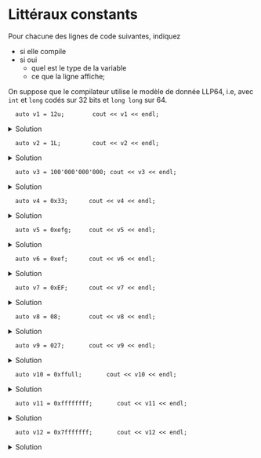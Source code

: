 # Littéraux constants

Pour chacune des lignes de code suivantes, indiquez 
- si elle compile
- si oui
  - quel est le type de la variable
  - ce que la ligne affiche; 

On suppose que le compilateur utilise le modèle de donnée LLP64, i.e, avec `int` et `long` codés sur 32 bits et `long long` sur 64. 

~~~
  auto v1 = 12u;        cout << v1 << endl;
~~~
<details>
<summary>Solution</summary>

~~~cpp
unsigned int v1 = 12u;      // 12
~~~
</details>
  
~~~
  auto v2 = 1L;         cout << v2 << endl;
~~~
<details>
<summary>Solution</summary>

~~~cpp
long int v2 = 1L;           // 1
~~~
</details>

~~~  
  auto v3 = 100'000'000'000; cout << v3 << endl;
~~~
<details>
<summary>Solution</summary>

~~~cpp
long long v3 = 100'000'000'000;  
   // ou long en LP64, voir int dans un modèle de donnée plus
   // exotique. Dans tous les cas, le plus petit type entier capable 
   // de stoquer la valeur 100000000000
~~~
</details>

~~~  
  auto v4 = 0x33;      cout << v4 << endl;
~~~
<details>
<summary>Solution</summary>

~~~cpp                            
int v4 = 0x33;             // 51
~~~
</details>

~~~  
  auto v5 = 0xefg;     cout << v5 << endl;
~~~
<details>
<summary>Solution</summary>
Ne compile pas. `g` n'est pas un chiffre hexadécimal
</details>

~~~  
  auto v6 = 0xef;      cout << v6 << endl;
~~~

<details>
<summary>Solution</summary>

~~~cpp
int v6 = 0xef;             // 239 = 14*16+15
~~~
</details>

~~~  
  auto v7 = 0xEF;      cout << v7 << endl;
~~~

<details>
<summary>Solution</summary>

~~~cpp
int v7 = 0xEF;             // 239
~~~
</details>

~~~  
  auto v8 = 08;        cout << v8 << endl;
~~~

<details>
<summary>Solution</summary>
Ne compile pas. `8` n'est pas un chiffre octal
</details>

~~~  
  auto v9 = 027;       cout << v9 << endl;
~~~

<details>
<summary>Solution</summary>

~~~cpp
int v19= 027;              // 23 = 2*8+7
~~~
</details>

~~~  
  auto v10 = 0xffull;       cout << v10 << endl;
~~~

<details>
<summary>Solution</summary>

~~~cpp
unsigned long long v10 = 0xffull;   // 255 = 15*16+15
~~~
</details>


~~~  
  auto v11 = 0xffffffff;       cout << v11 << endl;
~~~

<details>
<summary>Solution</summary>

~~~cpp
unsigned int v11 = 0xffffffff;  // 4294967295 = 2^32-1, valeur qui n'est pas représentable en signed int
~~~
</details>

~~~  
  auto v12 = 0x7fffffff;       cout << v12 << endl;
~~~

<details>
<summary>Solution</summary>

~~~cpp
int v12 = 0x7fffffff;  // 2147483647 = 2^31-1, le plus grand int représentable
~~~
</details>